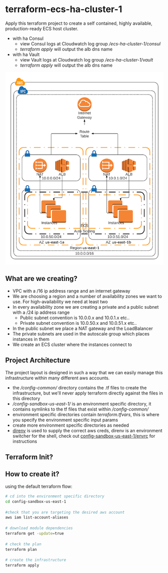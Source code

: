 # terraform-ecs-ha-cluster-1

Apply this terraform project to create a self contained, highly available, production-ready ECS host cluster.
- with ha Consul
    - view Consul logs at Cloudwatch log group */ecs-ha-cluster-1/consul*
    - *terraform apply* will output the alb dns name 
- with ha Vault
    - view Vault logs at Cloudwatch log group */ecs-ha-cluster-1/vault*
    - *terraform apply* will output the alb dns name

![ECS infra](img/ecs-infra.png)

## What are we creating?

* VPC with a /16 ip address range and an internet gateway
* We are choosing a region and a number of availability zones we want to use. For high-availability we need at least two
* In every availability zone we are creating a private and a public subnet with a /24 ip address range
  * Public subnet convention is 10.0.0.x and 10.0.1.x etc..
  * Private subnet convention is 10.0.50.x and 10.0.51.x etc..
* In the public subnet we place a NAT gateway and the LoadBalancer
* The private subnets are used in the autoscale group which places instances in them
* We create an ECS cluster where the instances connect to

## Project Architecture

The project layout is designed in such a way that we can easily manage this infrastructure within many different aws accounts.
- the */config-common/* directory contains the .tf files to create the infrastructure, but we'll never apply terraform directly against the files in this directory
- */config-sandbox-us-east-1/* is an environment specific directory, it contains symlinks to the tf files that exist within */config-common/*
- environment specific directories contain *terraform.tfvars*, this is where you specify the environment specific input params
- create more environment specific directories as needed
- [direnv](https://direnv.net/) is used to supply the correct aws creds, direnv is an environment switcher for the shell, check out [config-sandbox-us-east-1/envrc](config-sandbox-us-east-1/envrc) for instructions

## Terraform Init?



## How to create it?

using the default terraform flow:

```bash
# cd into the environment specific directory
cd config-sandbox-us-east-1

#check that you are targeting the desired aws account
aws iam list-account-aliases 

# download module dependencies
terraform get -update=true

# check the plan
terraform plan

# create the infrastructure
terraform apply
```